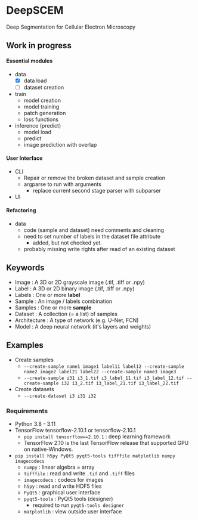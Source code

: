 # DeepSCEM
Deep Segmentation for Cellular Electron Microscopy


## Work in progress
#### Essential modules

* data
  * [x] data load
  * [ ] dataset creation
* train
  * model creation
  * model training
  * patch generation
  * loss functions
* inference (predict)
  * model load
  * predict
  * image prediction with overlap

#### User Interface

* CLI
  * Repair or remove the broken dataset and sample creation
  * argparse to run with arguments
    * replace current second stage parser with subparser
* UI

#### Refactoring

* data
  * code (sample and dataset) need comments and cleaning
  * need to set number of labels in the dataset file attribute
    * added, but not checked yet.
  * probably missing write rights after read of an existing dataset


## Keywords
* Image : A 3D or 2D grayscale image (.tif, .tiff or .npy)
* Label : A 3D or 2D binary image (.tif, .tiff or .npy)
* Labels : One or more **label**
* Sample : An image / labels combination
* Samples : One or more **sample**
* Dataset : A collection (= a list) of samples
* Architecture : A type of network (e.g. U-Net, FCN)
* Model : A deep neural network (it's layers and weights)


## Examples
* Create samples
  * `--create-sample name1 image1 label11 label12 --create-sample name2 image2 label21 label22 --create-sample name3 image3`
  * `--create-sample i31 i3_1.tif i3_label_11.tif i3_label_12.tif --create-sample i32 i3_2.tif i3_label_21.tif i3_label_22.tif`
* Create datasets
  * `--create-dataset i3 i31 i32`


### Requirements
* Python 3.8 - 3.11
* TensorFlow tensorflow-2.10.1 or tensorflow-2.10.1
  * `pip install tensorflow==2.10.1` : deep learning framework
  * TensorFlow 2.10 is the last TensorFlow release that supported GPU on native-Windows.
* `pip install h5py PyQt5 pyqt5-tools tifffile matplotlib numpy imagecodecs`
  * `numpy` : linear algebra = array
  * `tifffile` : read and write `.tif` and `.tiff` files
  * `imagecodecs` : codecs for images
  * `h5py` : read and write HDF5 files
  * `PyQt5` : graphical user interface
  * `pyqt5-tools` : PyQt5 tools (designer)
    * required to run `pyqt5-tools designer`
  * `matplotlib` : view outside user interface
